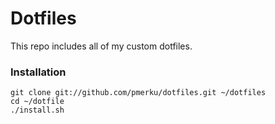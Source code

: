 # Dotfiles

This repo includes all of my custom dotfiles.

### Installation

```
git clone git://github.com/pmerku/dotfiles.git ~/dotfiles
cd ~/dotfile
./install.sh
```

